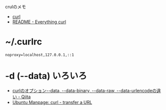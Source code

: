 crulのメモ

- [curl](https://curl.se/)
- [README - Everything curl](https://everything.curl.dev/)


# ~/.curlrc

```
noproxy=localhost,127.0.0.1,::1
```

# -d (--data) いろいろ

- [curlのオプション--data, --data-binary, --data-raw, --data-urlencodeの違い - Qiita](https://qiita.com/aosho235/items/d89bb027db0c5662d8c5)
- [Ubuntu Manpage: curl - transfer a URL](https://manpages.ubuntu.com/manpages/jammy/en/man1/curl.1.html)
